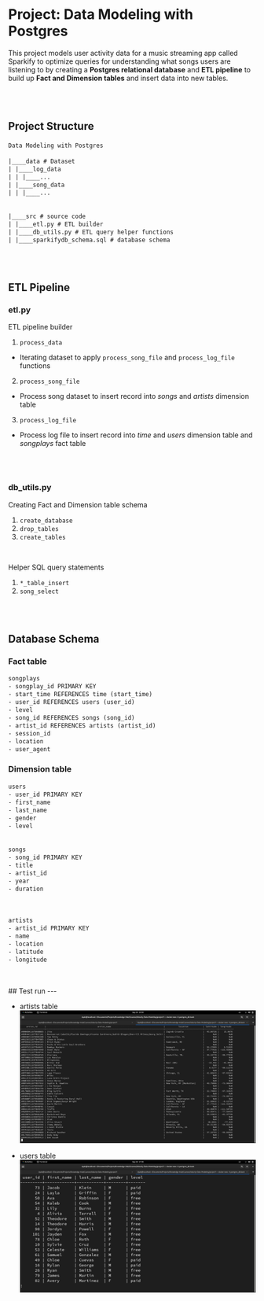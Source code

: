 # Project: Data Modeling with Postgres

This project models user activity data for a music streaming app called Sparkify to optimize queries for understanding what songs users are listening to by creating a **Postgres relational database** and **ETL pipeline** to build up **Fact and Dimension tables** and insert data into new tables.

<br/>
<br/>

## Project Structure

```
Data Modeling with Postgres

|____data # Dataset
| |____log_data
| | |____...
| |____song_data
| | |____...


|____src # source code
| |____etl.py # ETL builder
| |____db_utils.py # ETL query helper functions
| |____sparkifydb_schema.sql # database schema
```

<br/>
<br/>

## ETL Pipeline

### etl.py

ETL pipeline builder

1. `process_data`
* Iterating dataset to apply `process_song_file` and `process_log_file` functions

2. `process_song_file`
* Process song dataset to insert record into _songs_ and _artists_ dimension table

3. `process_log_file`
* Process log file to insert record into _time_ and _users_ dimension table and _songplays_ fact table

  
<br/>
<br/>

### db_utils.py

Creating Fact and Dimension table schema
1. `create_database`
2. `drop_tables`
3. `create_tables`

<br/>

Helper SQL query statements
1. `*_table_insert`
2. `song_select`


<br/>
<br/>

## Database Schema

### Fact table
```
songplays
- songplay_id PRIMARY KEY
- start_time REFERENCES time (start_time)
- user_id REFERENCES users (user_id)
- level
- song_id REFERENCES songs (song_id)
- artist_id REFERENCES artists (artist_id)
- session_id
- location
- user_agent
```

  

### Dimension table

```
users
- user_id PRIMARY KEY
- first_name
- last_name
- gender
- level


songs
- song_id PRIMARY KEY
- title
- artist_id
- year
- duration

  

artists
- artist_id PRIMARY KEY
- name
- location
- latitude
- longitude
```


<br/>
<br/>
## Test run
---

- artists table
![](images/artists_tale.png)

- users table
![](images/users_table.png)